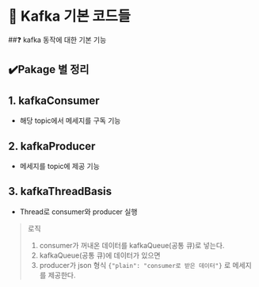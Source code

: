 # 📃 Kafka 기본 코드들

##❓ kafka 동작에 대한 기본 기능
## ✔️Pakage 별 정리

## 1. kafkaConsumer
- 해당 topic에서 메세지를 구독 기능
## 2. kafkaProducer
- 메세지를 topic에 제공 기능

## 3. kafkaThreadBasis
- Thread로 consumer와 producer 실행
> 로직
> 1. consumer가 꺼내온 데이터를 kafkaQueue(공통 큐)로 넣는다.
> 2. kafkaQueue(공통 큐)에 데이터가 있으면
> 3. producer가 json 형식 `{"plain": "consumer로 받은 데이터"}` 로 메세지를 제공한다. 